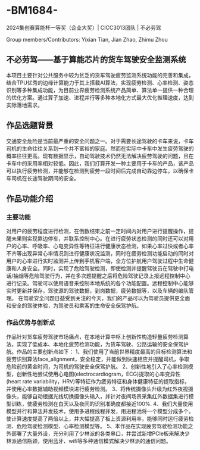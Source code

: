 # -BM1684-
2024集创赛算能杯一等奖（企业大奖）| CICC3013团队 | 不必劳驾

Group members/Contributors: Yixian Tian, Jian Zhao, Zhimu Zhou

## 不必劳驾——基于算能芯片的货车驾驶安全监测系统
本项目主要针对公共服务中较为贫乏的货车驾驶疲劳监测系统功能的完善和集成，结合TPU优秀的边缘计算能力于其上搭载AI算法，实现疲劳检测、心率检测、姿态识别等多种集成功能，为目前业界疲劳检测系统产品简单、算法单一提供一种合理的优化方案。通过算子加速、进程并行等多种本地化方式最大优化推理速度，达到实际落地需求。

## 作品选题背景
交通安全危险是当前最严重的安全问题之一。对于需要长途驾驶的卡车来说，卡车司机的生命往往关系到一个并不富裕的家庭。然而在实际中卡车中发生疲劳驾驶的概率往往更高。现有数据显示，自动驾驶技术仍然无法解决疲劳驾驶的问题，且在卡车中的采用率相对较低。因此，我们打算开发一种主要用于卡车的产品，该产品可以执行疲劳检测，并能够在检测到疲劳一段时间后完成自动靠边停车，以确保卡车司机在长途驾驶期间的安全。
## 作品功能介绍
### 主要功能
对用户的疲劳程度进行检测，在倒数结束之前一定时间内对用户进行提醒操作，提醒未果则实现靠边停车，并联系控制中心。在进行疲劳状态检测的同时还可以对用户的心率、呼吸率、心电变异性等特征进行健康状态检测，如果心率过快或者心率不齐等出现异常心率情况则进行健康状况监测，同时在疲劳检测功能启动的同时对用户的心率进行实时监测并上传到手机客户端，全方位护航用户驾驶过程中生命健康和人身安全。同时，实现了危险驾驶检测，即使检测并提醒驾驶员在驾驶中打电话/抽烟等危险驾驶行为，并在多次题提醒之后将危险驾驶记录上报远程控制中心进行记录。驾驶可以使用语音来控制本地系统的各个功能配置。远程控制中心能够实时更新并保存，驾驶源的驾驶数据，到岗数据，疲劳数据等，以及车辆的编队管理。
在驾驶安全问题日益受到关注的今天，我们的产品可以为驾驶员提供更全面和安全的驾驶体验，为驾驶员和乘客的生命安全保驾护航。
### 作品优势与创新点
 作品针对货车疲劳驾驶市场痛点，在本地计算中枢上创新性构造轻量疲劳检测算法，实现了低成本、本地化疲劳检测功能，为货车驾驶、公路运输的安全保驾护航。作品的主要创新点如下：
1、我们使用了当前世界精度最高的目标检测算法和疲劳识别算法face_alignment，安全稳定，并能做到快速相应并提醒司机，争取危险前的黄金时间，为司机的驾驶安全保驾护航。
2、创新性地引入了心率检测模型，创新性地尝试使用心电图(electrocardiogram，ECG)提取的心率变异性(heart rate variability，HRV)等特征作为疲劳特征和身体健康特征的提取指标，并使用心率数据辅助视频模块进行疲劳检测。
3、将传统摄像头升级为红外夜视摄像头，能够自动根据光线切换摄像头输入，并针对夜间场景采集红外数据集进行模型训练，使疲劳检测在白天以及夜间的识别准确度都接近100%.
4、我们大量使用模型并行和算法并发技术，使用多进程线程并发，用进程池将一个模型分成多个，使计算速度提高了两倍以上，并大幅提高了板上资源利用率，能够同时运行疲劳检测、危险驾驶检测模型、心率检测模型等。
5、本作品在实现疲劳驾驶检测功能之外部署了大量外设，充分利用了少林派的各类串口，并尝试新增PCIe板来解决少林派通信瓶颈，使用蓝牙、wifi等多种通信模式解决少林派的通信问题。


